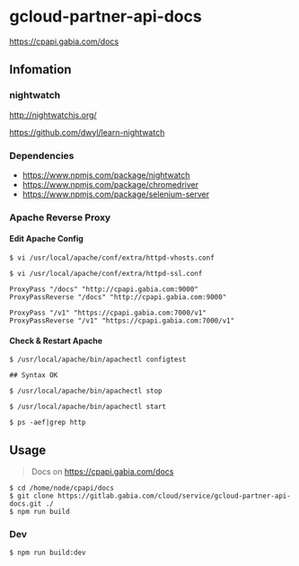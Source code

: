 # gcloud-partner-api-docs

https://cpapi.gabia.com/docs

## Infomation

### nightwatch
http://nightwatchjs.org/

https://github.com/dwyl/learn-nightwatch
 
### Dependencies
- https://www.npmjs.com/package/nightwatch
- https://www.npmjs.com/package/chromedriver
- https://www.npmjs.com/package/selenium-server

### Apache Reverse Proxy

#### Edit Apache Config
```
$ vi /usr/local/apache/conf/extra/httpd-vhosts.conf

$ vi /usr/local/apache/conf/extra/httpd-ssl.conf
```

```
ProxyPass "/docs" "http://cpapi.gabia.com:9000"
ProxyPassReverse "/docs" "http://cpapi.gabia.com:9000"

ProxyPass "/v1" "https://cpapi.gabia.com:7000/v1"
ProxyPassReverse "/v1" "https://cpapi.gabia.com:7000/v1"
```

#### Check & Restart Apache
```
$ /usr/local/apache/bin/apachectl configtest

## Syntax OK
```

```
$ /usr/local/apache/bin/apachectl stop

$ /usr/local/apache/bin/apachectl start
```

```
$ ps -aef|grep http
```

## Usage
> Docs on https://cpapi.gabia.com/docs

```
$ cd /home/node/cpapi/docs
$ git clone https://gitlab.gabia.com/cloud/service/gcloud-partner-api-docs.git ./
$ npm run build
```

### Dev
```
$ npm run build:dev
```
